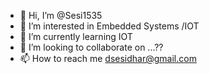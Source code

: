 - 👋 Hi, I’m @Sesi1535
- 👀 I’m interested in Embedded Systems /IOT
- 🌱 I’m currently learning IOT
- 💞️ I’m looking to collaborate on ...??
- 📫 How to reach me dsesidhar@gmail.com

<!---
Sesi1535/Sesi1535 is a ✨ special ✨ repository because its `README.md` (this file) appears on your GitHub profile.
You can click the Preview link to take a look at your changes.
--->
